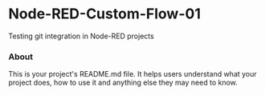 Node-RED-Custom-Flow-01
=======================

Testing git integration in Node-RED projects

### About

This is your project's README.md file. It helps users understand what your
project does, how to use it and anything else they may need to know.